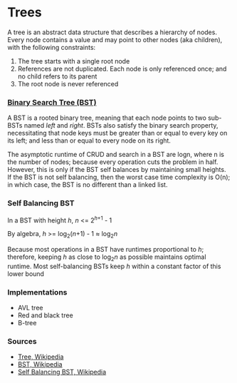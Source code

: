 # Trees

A tree is an abstract data structure that describes a hierarchy of nodes. Every node contains a value and may point to other nodes (aka children), with the following constraints:

1. The tree starts with a single root node
2. References are not duplicated. Each node is only referenced once; and no child refers to its parent
3. The root node is never referenced

### [Binary Search Tree (BST)](BST/README.md)

A BST is a rooted binary tree, meaning that each node points to two sub-BSTs named _left_ and _right_. BSTs also satisfy the binary search property, necessitating that node keys must be greater than or equal to every key on its left; and less than or equal to every node on its right.

The asymptotic runtime of CRUD and search in a BST are logn, where n is the number of nodes; because every operation cuts the problem in half. However, this is only if the BST self balances by maintaining small heights. If the BST is not self balancing, then the worst case time complexity is O(n); in which case, the BST is no different than a linked list.

### Self Balancing BST

In a BST with height _h_, _n_ <= 2<sup>_h_+1</sup> - 1

By algebra, _h_ >= log<sub>2</sub>(_n_+1) - 1 ≈ log<sub>2</sub>_n_

Because most operations in a BST have runtimes proportional to _h_; therefore, keeping _h_ as close to log<sub>2</sub>_n_ as possible maintains optimal runtime. Most self-balancing BSTs keep _h_ within a constant factor of this lower bound

### Implementations

- AVL tree
- Red and black tree
- B-tree

### Sources

- [Tree, Wikipedia](<https://en.wikipedia.org/wiki/Tree_(data_structure)>)
- [BST, Wikipedia](https://en.wikipedia.org/wiki/Binary_search_tree)
- [Self Balancing BST, Wikipedia](https://en.wikipedia.org/wiki/Self-balancing_binary_search_tree)
